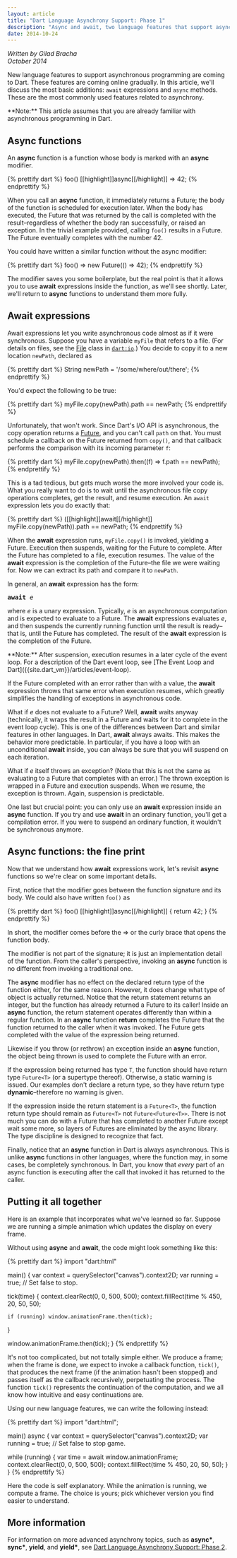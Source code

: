 ```yaml
---
layout: article
title: "Dart Language Asynchrony Support: Phase 1"
description: "Async and await, two language features that support asynchronous programming, are now available in Dart."
date: 2014-10-24
---
```


_Written by Gilad Bracha <br>
October 2014_

New language features to support asynchronous programming are coming to Dart.
These features are coming online gradually. In this article, we'll discuss
the most basic additions: `await` expressions and `async` methods.
These are the most commonly used features related to asynchrony.

<aside class="alert alert-info" markdown="1">
**Note:**
This article assumes that you are already familiar with asynchronous
programming in Dart.
</aside>

## Async functions

An **async** function is a function whose body is marked with an **async**
modifier.

{% prettify dart %}
foo() [[highlight]]async[[/highlight]] => 42;
{% endprettify %}

When you call an **async** function, it immediately returns a Future;
the body of the function is scheduled for execution later.
When the body has executed, the Future that was returned by the call
is completed with the result&ndash;regardless of whether the body
ran successfully, or raised an exception. In the trivial example
provided, calling `foo()` results in a Future.
The Future eventually completes with the number 42.

You could have written a similar function without the async modifier:

{% prettify dart %}
foo() => new Future(() => 42);
{% endprettify %}

The modifier saves you some boilerplate, but the real point is that it
allows you to use **await** expressions inside the function, as we'll
see shortly. Later, we'll return to **async** functions to understand them
more fully.

## Await expressions

Await expressions let you write asynchronous code almost as if it were
synchronous. Suppose you have a variable `myFile` that refers to a
file. (For details on files, see the
[File](https://api.dartlang.org/apidocs/channels/stable/dartdoc-viewer/dart-io.File)
class in
[`dart:io`](https://api.dartlang.org/dart-io/dart-io-library.html).)
You decide to copy it to a new location `newPath`, declared as

{% prettify dart %}
String newPath = '/some/where/out/there';
{% endprettify %}

You'd expect the following to be true:

{% prettify dart %}
myFile.copy(newPath).path == newPath;
{% endprettify %}

Unfortunately, that won't work. Since Dart's I/O API is asynchronous,
the copy operation returns a [Future](https://api.dartlang.org/apidocs/channels/stable/dartdoc-viewer/dart-async.Future),
and you can't call `path` on that. You must schedule a callback on the
Future returned from `copy()`, and that callback performs the
comparison with its incoming parameter `f`:

{% prettify dart %}
myFile.copy(newPath).then((f) => f.path == newPath);
{% endprettify %}

This is a tad tedious, but gets much worse the more involved your code is.
What you really want to do is to wait until the asynchronous file copy
operations completes, get the result, and resume execution.
An `await` expression lets you do exactly that:

{% prettify dart %}
([[highlight]]await[[/highlight]] myFile.copy(newPath)).path == newPath;
{% endprettify %}

When the **await** expression runs, `myFile.copy()` is invoked, yielding
a Future. Execution then suspends, waiting for the Future to complete.
After the Future has completed to a file, execution resumes.
The value of the **await** expression is the completion of the
Future&ndash;the file we were waiting for. Now we can extract its path
and compare it to `newPath`.

In general, an **await** expression has the form:

<pre>
<b>await</b> <i>e</i>
</pre>

where _e_ is a unary expression. Typically, _e_ is an asynchronous
computation and is expected to evaluate to a Future. The **await**
expressions evaluates _e_, and then suspends the currently running
function until the result is ready&ndash;that is, until the
Future has completed. The result of the **await** expression is
the completion of the Future.

<aside class="alert alert-info" markdown="1">
**Note:**
After suspension, execution resumes in a later cycle of the event loop.
For a description of the Dart event loop, see
[The Event Loop and Dart]({{site.dart_vm}}/articles/event-loop).
</aside>

If the Future completed with an error rather than with a value,
the **await** expression throws that same error when execution resumes,
which greatly simplifies the handling of exceptions in asynchronous code.

What if _e_ does not evaluate to a Future? Well, **await** waits anyway
(technically, it wraps the result in a Future and waits for it to
complete in the event loop cycle). This is one of the differences
between Dart and similar features in other languages. In Dart, **await**
always awaits. This makes the behavior more predictable. In particular,
if you have a loop with an unconditional **await** inside, you can
always be sure that you will suspend on each iteration.

What if _e_ itself throws an exception?
(Note that this is not the same as evaluating
to a Future that completes with an error.) The thrown exception is
wrapped in a Future and execution suspends. When we resume, the
exception is thrown. Again, suspension is predictable.

One last but crucial point: you can only use an **await** expression
inside an **async** function. If you try and use **await** in an ordinary
function, you'll get a compilation error. If you were to suspend an ordinary
function, it wouldn't be synchronous anymore.

## Async functions: the fine print

Now that we understand how **await** expressions work, let's revisit
**async** functions so we're clear on some important details.

First, notice that the modifier goes between the function signature and
its body. We could also have written `foo()` as

{% prettify dart %}
foo() [[highlight]]async[[/highlight]] { return 42; }
{% endprettify %}

In short, the modifier comes before the => or the curly brace that opens
the function body.

The modifier is not part of the signature; it is just an implementation
detail of the function. From the caller's perspective, invoking an
**async** function is no different from invoking a traditional one.

The **async** modifier has no effect on the declared return type of the
function either, for the same reason. However, it does change what type
of object is actually returned. Notice that the return statement returns
an integer, but the function has already returned a Future to its caller!
Inside an **async** function, the return statement operates differently
than within a regular function. In an **async** function **return**
completes the Future that the function returned to the caller when it
was invoked. The Future gets completed with the value of the expression
being returned.

Likewise if you throw (or rethrow) an exception inside an **async** function,
the object being thrown is used to complete the Future with an error.

If the expression being returned has type `T`, the function should have
return type `Future<T>` (or a supertype thereof). Otherwise, a static
warning is issued. Our examples don't declare a return type, so
they have return type **dynamic**&ndash;therefore no warning is given.

If the expression inside the return statement is a `Future<T>`, the
function return type should remain as `Future<T>` not
`Future<Future<T>>`. There is not much you can do with a Future that
has completed to another Future except wait some more, so layers of
Futures are eliminated by the async library. The type discipline is
designed to recognize that fact.

Finally, notice that an **async** function in Dart is always
asynchronous. This is unlike **async** functions in other languages,
where the function may, in some cases, be completely synchronous.
In Dart, you know that _every_ part of an async function is
executing after the call that invoked it has returned to the caller.

## Putting it all together

Here is an example that incorporates what we've learned so far.
Suppose we are running a simple animation which updates the display
on every frame.

Without using **async** and **await**, the code might look something like
this:


{% prettify dart %}
import "dart:html"

main() {
  var context = querySelector("canvas").context2D;
  var running = true;    // Set false to stop.

  tick(time) {
    context.clearRect(0, 0, 500, 500);
    context.fillRect(time % 450, 20, 50, 50);

    if (running) window.animationFrame.then(tick);
  }

  window.animationFrame.then(tick);
}
{% endprettify %}

It's not too complicated, but not totally simple either. We produce a frame;
when the frame is done, we expect to invoke a callback function, `tick()`,
that produces the next frame (if the animation hasn't been stopped)
and passes itself as the callback recursively, perpetuating the process.
The function `tick()` represents the continuation of the computation, and we
all know how intuitive and easy continuations are.

Using our new language features, we can write the following instead:

{% prettify dart %}
import "dart:html";

main() async {
  var context = querySelector("canvas").context2D;
  var running = true;    // Set false to stop game.

  while (running) {
    var time = await window.animationFrame;
    context.clearRect(0, 0, 500, 500);
    context.fillRect(time % 450, 20, 50, 50);
  }
}
{% endprettify %}

Here the code is self explanatory. While the animation is running, we
compute a frame. The choice is yours; pick whichever version you find
easier to understand.

## More information

For information on more advanced asynchrony topics, such as **async\***,
**sync\***, **yield**, and **yield\***, see
[Dart Language Asynchrony Support: Phase 2](/articles/beyond-async).
